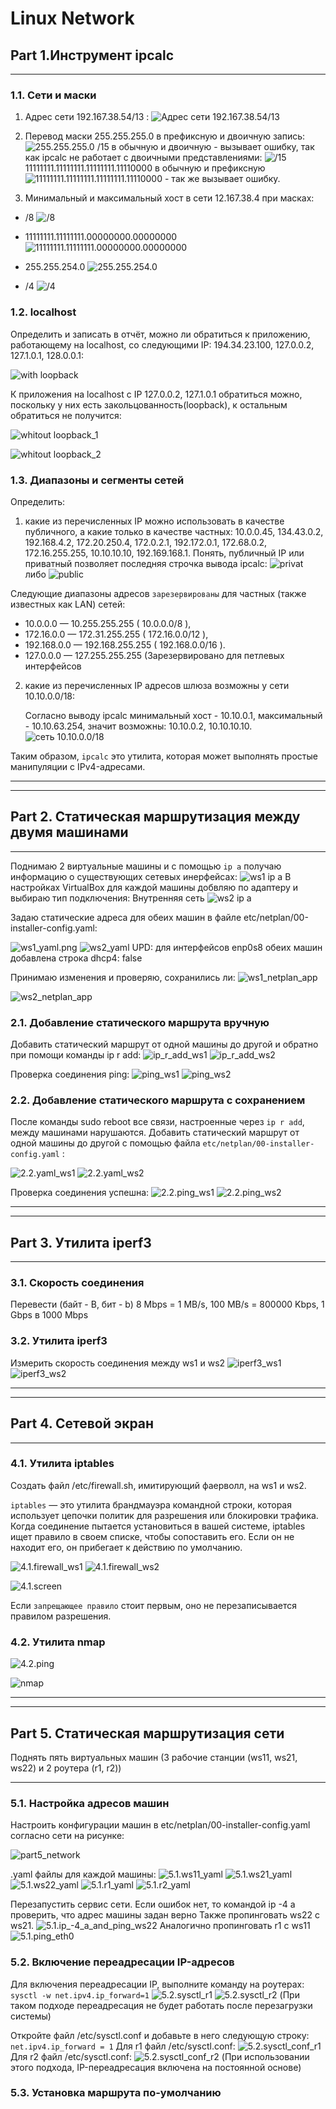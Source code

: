 # Linux Network

## Part 1.Инструмент ipcalc
---------------------------
### 1.1. Сети и маски

1) Адрес сети 192.167.38.54/13 :
![Адрес сети 192.167.38.54/13](/screenshots/1.1.1..png "Адрес сети 192.167.38.54/13")

2) Перевод маски 255.255.255.0 в префиксную и двоичную запись:
![255.255.255.0](/screenshots/1.1.2.png " маскa 255.255.255.0 в префиксную и двоичную")
/15 в обычную и двоичную - вызывает ошибку, так как ipcalc не работает с двоичными представлениями:
![/15]( /screenshots/1.1.2(1).png "/15 в обычную и двоичную")
11111111.11111111.11111111.11110000 в обычную и префиксную
![11111111.11111111.11111111.11110000](/screenshots/1.1.2(2).png "11111111.11111111.11111111.11110000 в обычную и префиксную") - так же вызывает ошибку.

3) Минимальный и максимальный хост в сети 12.167.38.4 при масках: 

- /8 
![/8]( /screenshots/1.1.3(0).png "/8")

- 11111111.11111111.00000000.00000000 
![11111111.11111111.00000000.00000000](/screenshots/1.1.3(1).png "11111111.11111111.00000000.00000000")

- 255.255.254.0
![255.255.254.0](/screenshots/1.1.3(2).png "255.255.254.0")

- /4
![/4](/screenshots/1.1.3(3).png "/4")



### 1.2. localhost

Определить и записать в отчёт, можно ли обратиться к приложению, работающему на localhost, со следующими IP: 194.34.23.100, 127.0.0.2, 127.1.0.1, 128.0.0.1:

![with loopback](/screenshots/1.2.png "with loopback")


К приложения на localhost c IP 127.0.0.2, 127.1.0.1 обратиться можно, поскольку у них есть закольцованность(loopback), к остальным обратиться не получится:

![whitout loopback_1](/screenshots/1.2(1).png "whitout loopback_1")

![whitout loopback_2](/screenshots/1.2(2).png "whitout loopback_2")

### 1.3. Диапазоны и сегменты сетей

Определить:
1) какие из перечисленных IP можно использовать в качестве публичного, а какие только в качестве частных: 
10.0.0.45, 134.43.0.2, 192.168.4.2, 172.20.250.4, 172.0.2.1, 192.172.0.1, 172.68.0.2, 172.16.255.255, 10.10.10.10, 192.169.168.1. Понять, публичный IP или приватный позволяет последняя строчка вывода ipcalc:
![privat](/screenshots/1.3.1(2).png "privat") либо 
![public](/screenshots/1.3.1(1).png "public")

Следующие диапазоны адресов `зарезервированы` для частных (также известных как LAN) сетей:
- 10.0.0.0 — 10.255.255.255 ( 10.0.0.0/8 ),
- 172.16.0.0 — 172.31.255.255 ( 172.16.0.0/12 ),
- 192.168.0.0 — 192.168.255.255 ( 192.168.0.0/16 ).
- 127.0.0.0 — 127.255.255.255 (Зарезервировано для петлевых интерфейсов

2) какие из перечисленных IP адресов шлюза возможны у сети 10.10.0.0/18:

    Согласно выводу ipcalc минимальный хост - 10.10.0.1, максимальный - 10.10.63.254, значит возможны: 10.10.0.2, 10.10.10.10.
![сеть 10.10.0.0/18](/screenshots/1.1.3.2.png "сеть 10.10.0.0/18")

  Таким образом, `ipcalc` это утилита, которая может выполнять простые манипуляции с IPv4-адресами.
___________________________
___________________________
## Part 2. Статическая маршрутизация между двумя машинами
___________________________________

Поднимаю 2 виртуальные машины и с помощью `ip a` получаю информацию о существующих сетевых инерфейсах:
![ws1 ip a](/screenshots/2.0.0%C2%A0%E2%80%94%20%D0%BA%D0%BE%D0%BF%D0%B8%D1%8F.png "ws1 ip a")
В настройках VirtualBox для каждой машины добвляю по адаптеру и выбираю тип подключения: Внутренняя сеть
![ws2 ip a](/screenshots/2.0.1.png "ws2 ip a")

Задаю статические адреса для обеих машин в файле etc/netplan/00-installer-config.yaml:

![ws1_yaml.png](/screenshots/2.0_ws1_yaml.png "ws1_yaml.png")
![ws2_yaml](/screenshots/2.0_ws2_yaml.png "ws2_yaml")
UPD: для интерфейсов enp0s8 обеих машин добавлена строка dhcp4: false

Принимаю изменения и проверяю, сохранились ли:
![ws1_netplan_app](/screenshots/2.0_ws1_netplan_app.png "ws1_netplan_app")

![ws2_netplan_app](/screenshots/2.0_ws2_netplan_app.png "ws2_netplan_app")

### 2.1. Добавление статического маршрута вручную

Добавить статический маршрут от одной машины до другой и обратно при помощи команды ip r add:
![ip_r_add_ws1](/screenshots/2.1.ip_r_add_ws1.png "ip_r_add_ws1")
![ip_r_add_ws2](/screenshots/2.1.ip_r_add_ws2.png "ip_r_add_ws2")

Проверка соединения ping:
![ping_ws1](/screenshots/2.1.ping_ws1.png "ping_ws1")
![ping_ws2](/screenshots/2.1.ping_ws2.png "ping_ws2")

### 2.2. Добавление статического маршрута с сохранением

После команды sudo reboot все связи, настроенные через `ip r add`, между машинами нарушаются.
Добавить статический маршрут от одной машины до другой с помощью файла `etc/netplan/00-installer-config.yaml` :

![2.2.yaml_ws1](/screenshots/2.2.yaml_ws1.png "2.2.yaml_ws1")
![2.2.yaml_ws2](/screenshots/2.2.yaml_ws2.png "2.2.yaml_ws2")

Проверка соединения успешна:
![2.2.ping_ws1](/screenshots/2.2.ping_ws1.png "2.2.ping_ws1")
![2.2.ping_ws2](/screenshots/2.2.ping_ws2.png "2.2.ping_ws2")
___________________________
___________________________

## Part 3. Утилита iperf3
___________________________

### 3.1. Скорость соединения

Перевести (байт - B, бит - b)
8 Mbps = 1 MB/s, 100 MB/s = 800000 Kbps, 1 Gbps в 1000 Mbps

### 3.2. Утилита iperf3

Измерить скорость соединения между ws1 и ws2
![iperf3_ws1](/screenshots/3.2.iperf3_ws1.png "iperf3_ws1")
![iperf3_ws2](/screenshots/3.2.iperf3_ws2.png "iperf3_ws2")
___________________________
___________________________

## Part 4. Сетевой экран
___________________________
### 4.1. Утилита iptables

Создать файл /etc/firewall.sh, имитирующий фаерволл, на ws1 и ws2.

`iptables` — это утилита брандмауэра командной строки, которая использует цепочки политик для разрешения или блокировки трафика. Когда соединение пытается установиться в вашей системе, iptables ищет правило в своем списке, чтобы сопоставить его. Если он не находит его, он прибегает к действию по умолчанию.

![4.1.firewall_ws1](/screenshots/4.1.firewall_ws1.png "4.1.firewall_ws1")
![4.1.firewall_ws2](/screenshots/4.1.firewall_ws2.png "4.1.firewall_ws2")

![4.1.screen](/screenshots/4.1.screen.png "4.1.screen")

Если `запрещающее правило` стоит первым, оно не перезаписывается правилом разрешения.

### 4.2. Утилита nmap

![4.2.ping](/screenshots/4.2.ping_loss.png "4.2.ping")

![nmap](/screenshots/4.2.NMAP.png "nmap")

___________________________
___________________________

## Part 5. Статическая маршрутизация сети

Поднять пять виртуальных машин (3 рабочие станции (ws11, ws21, ws22) и 2 роутера (r1, r2))
___________________________

### 5.1. Настройка адресов машин

Настроить конфигурации машин в etc/netplan/00-installer-config.yaml согласно сети на рисунке:

![part5_network](/screenshots/part5_network.png "part5_network")

.уaml файлы для каждой машины:
![5.1.ws11_yaml](/screenshots/5.1.ws11_yaml.png "5.1.ws11_yaml")
![5.1.ws21_yaml](/screenshots/5.1.ws21_yaml.png "5.1.ws21_yaml")
![5.1.ws22_yaml](/screenshots/5.1.ws22_yaml.png "5.1.ws22_yaml")
![5.1.r1_yaml](/screenshots/5.1.r1_yaml.png "5.1.r1_yaml")
![5.1.r2_yaml](/screenshots/5.1.r2_yaml.png "5.1.r2_yaml")

Перезапустить сервис сети. Если ошибок нет, то командой ip -4 a проверить, что адрес машины задан верно
Также пропинговать ws22 с ws21. 
![5.1.ip_-4_a_and_ping_ws22](/screenshots/5.1.ip_-4_a_and_ping_ws22.png "5.1.ip_-4_a_and_ping_ws22")
Аналогично пропинговать r1 с ws11
![5.1.ping_eth0](/screenshots/5.1.ping_eth0.png "5.1.ping_eth0")

### 5.2. Включение переадресации IP-адресов

Для включения переадресации IP, выполните команду на роутерах:
 `sysctl -w net.ipv4.ip_forward=1` 
![5.2.sysctl_r1](/screenshots/5.2.sysctl_r1.png "5.2.sysctl_r1")
![5.2.sysctl_r2](/screenshots/5.2.sysctl_r2.png "5.2.sysctl_r2")
(При таком подходе переадресация не будет работать после перезагрузки системы)


Откройте файл /etc/sysctl.conf и добавьте в него следующую строку:
`net.ipv4.ip_forward = 1`
Для r1 файл /etc/sysctl.conf: 
![5.2.sysctl_conf_r1](/screenshots/5.2.sysctl_conf_r1.png "5.2.sysctl_conf_r1")
Для r2 файл /etc/sysctl.conf: 
![5.2.sysctl_conf_r2](/screenshots/5.2.sysctl_conf_r2.png "5.2.sysctl_conf_r2")
 (При использовании этого подхода, IP-переадресация включена на постоянной основе)

### 5.3. Установка маршрута по-умолчанию


<!-- ![](/screenshots/.png "") -->